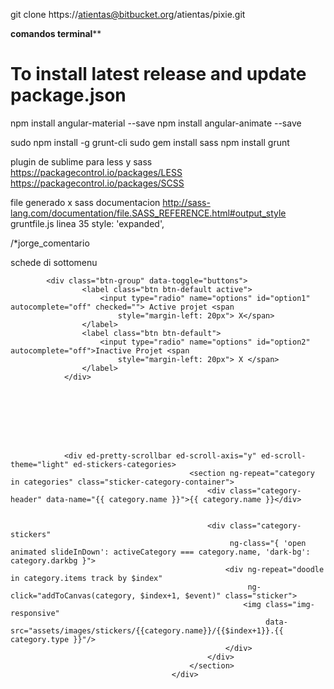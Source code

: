 git clone https://atientas@bitbucket.org/atientas/pixie.git


****comandos terminal******

# To install latest release and update package.json 
npm install angular-material --save
npm install angular-animate --save




sudo npm install -g grunt-cli
sudo gem install sass
npm install
grunt

plugin de sublime para less y sass
https://packagecontrol.io/packages/LESS
https://packagecontrol.io/packages/SCSS

file generado x sass documentacion
http://sass-lang.com/documentation/file.SASS_REFERENCE.html#output_style
gruntfile.js linea 35
style: 'expanded',



/*jorge_comentario



schede di sottomenu

            <div class="btn-group" data-toggle="buttons">
                    <label class="btn btn-default active">
                        <input type="radio" name="options" id="option1" autocomplete="off" checked=""> Active projet <span
                            style="margin-left: 20px"> X</span>
                    </label>
                    <label class="btn btn-default">
                        <input type="radio" name="options" id="option2" autocomplete="off">Inactive Projet <span
                            style="margin-left: 20px"> X </span>
                    </label>
                </div>
                
                
                
                
                
                
                
                
                <div ed-pretty-scrollbar ed-scroll-axis="y" ed-scroll-theme="light" ed-stickers-categories>
                                            <section ng-repeat="category in categories" class="sticker-category-container">
                                                <div class="category-header" data-name="{{ category.name }}">{{ category.name }}</div>
                
                
                                                <div class="category-stickers"
                                                     ng-class="{ 'open animated slideInDown': activeCategory === category.name, 'dark-bg': category.darkbg }">
                                                    <div ng-repeat="doodle in category.items track by $index"
                                                         ng-click="addToCanvas(category, $index+1, $event)" class="sticker">
                                                        <img class="img-responsive"
                                                             data-src="assets/images/stickers/{{category.name}}/{{$index+1}}.{{ category.type }}"/>
                                                    </div>
                                                </div>
                                            </section>
                                        </div>
